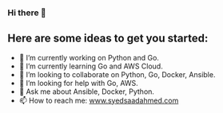 ### Hi there 👋

## Here are some ideas to get you started:

- 🔭 I’m currently working on Python and Go.
- 🌱 I’m currently learning Go and AWS Cloud.
- 👯 I’m looking to collaborate on Python, Go, Docker, Ansible.
- 🤔 I’m looking for help with Go, AWS.
- 💬 Ask me about Ansible, Docker, Python.
- 📫 How to reach me: www.syedsaadahmed.com
